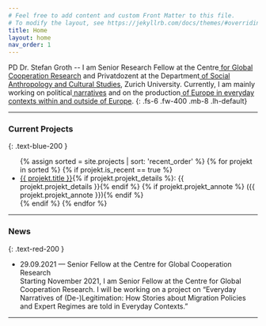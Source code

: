 ```yaml
---
# Feel free to add content and custom Front Matter to this file.
# To modify the layout, see https://jekyllrb.com/docs/themes/#overriding-theme-defaults
title: Home
layout: home
nav_order: 1
---
```

<span class="text-blue-200">PD Dr. Stefan Groth</span> -- I am Senior Research Fellow at the <a class="about-links" href="https://www.gcr21.org"><span style="display: inline-block;"><i class="fas fa-arrow-right fa-xs text-grey-lt-300 pr-2"></i>Centre</span> for Global Cooperation Research</a> and Privatdozent at the <a class="about-links" href="https://www.isek.uzh.ch/de/populärekulturen.html"><span style="display: inline-block;"><i class="fas fa-arrow-right fa-xs text-grey-lt-300 pr-2"></i>Department</span> of Social Anthropology and Cultural Studies</a>, Zurich University. Currently, I am mainly working on <a class="about-links" href="{{ site.url }}/projects/political_narratives/"><span style="display: inline-block;"><i class="fas fa-arrow-right fa-xs text-grey-lt-300 pr-2"></i>political</span> narratives</a> and on the <a class="about-links" href="{{ site.url }}/projects/eu-margins/"><span style="display: inline-block;"><i class="fas fa-arrow-right fa-xs text-grey-lt-300 pr-2"></i>production</span> of Europe in everyday contexts within and outside of Europe</a>. 
{: .fs-6 .fw-400 .mb-8 .lh-default}

---
### Current Projects
{: .text-blue-200 }

<ul class="fa-ul aktuelle-projekte">
{% assign sorted = site.projects | sort: 'recent_order' %}
{% for projekt in sorted %}
{% if projekt.is_recent == true %}
  <li><span class="fa-li"><i class="fas fa-arrow-right fa-sm"></i></span><a href="{{ projekt.url | prepend: site.baseurl | prepend: site.url}}">{{ projekt.title }}</a>{% if projekt.projekt_details %}: {{ projekt.projekt_details }}{% endif %} {% if projekt.projekt_annote %} ({{ projekt.projekt_annote }}){% endif %}</li>
  {% endif %}
{% endfor %}
</ul>

---
### News
{: .text-red-200 }
<ul class="fa-ul aktuelles">
<li><span class="fa-li"><i class="fas fa-arrow-right fa-sm"></i></span>29.09.2021 &#8212; Senior Fellow at the Centre for Global Cooperation Research<br/>Starting November 2021, I am Senior Fellow at the Centre for Global Cooperation Research. I will be working on a project on “Everyday Narratives of (De-)Legitimation: How Stories about Migration Policies and Expert Regimes are told in Everyday Contexts.”</li>
</ul>

---

<!--Meine Habilitation habe ich über "Mittelmaß als Praxis und Konstellation: Orientierungen am Mittelmaß aus empirisch-kulturwissenschaftlicher Perspektive" verfasst, 2021 erfolgte die Ernennung zum Privatdozenten an der Philosophischen Fakultät der Universität Zürich. Ich habe in Göttingen und Udine Soziologie, Kulturanthropologie / Europäische Ethnologie und Wirtschaft- und Sozialpsychologie studiert. Geforscht und gelehrt habe ich in Göttingen als Teil einer interdisziplinären Forschergruppe zu kulturellem Eigentum, als Fellow am Käte Hamburger Kolleg / Centre for Global Cooperation Research und als Postdoc an der Universität Bonn.
{: .fs-5 .mt-8}

Zu meinen Forschungsschwerpunkten gehören politische Anthropologie und Europäisierungsforschung; Narratologie, linguistische Anthropologie und Kommunikationsethnografie; Organisationsforschung; Methoden der Empirischen Kulturwissenschaft; Kulturwissenschaftliche Sportforschung; Kulturerbe und kulturelles Eigentum. Mein erstes Buch “Negotiating Tradition: The Pragmatics of International Deliberations on Cultural Property” ist 2012 erschienen und als Open-Access-Version verfügbar. Zu meinen aktuellen Herausgeberschaften zählen die Sammelbände "Vernetzt, entgrenzt, prekär? Kulturwissenschaftliche Perspektiven auf Arbeit im Wandel" (2020, mit Sarah May und Johannes Müske), "Zusammen arbeiten. Praktiken der Koordination und Kooperation in kollaborativen Prozessen" (2019, mit Christian Ritter), "Ordnungen in Alltag und Gesellschaft: Empirisch-kulturwissenschaftliche Perspektiven" (2019, mit Linda M. Mülli) sowie die Special Issues zu "Political Narratives" (Narrative Culture 6/1, 2019) und "Comparison as Social and Cultural Practice" (Cultural Analysis 18/1, 2020).
{: .fs-5}-->


